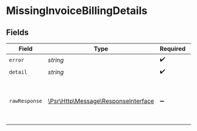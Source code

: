 # MissingInvoiceBillingDetails


## Fields

| Field                                                                                                        | Type                                                                                                         | Required                                                                                                     | Description                                                                                                  | Example                                                                                                      |
| ------------------------------------------------------------------------------------------------------------ | ------------------------------------------------------------------------------------------------------------ | ------------------------------------------------------------------------------------------------------------ | ------------------------------------------------------------------------------------------------------------ | ------------------------------------------------------------------------------------------------------------ |
| `error`                                                                                                      | *string*                                                                                                     | :heavy_check_mark:                                                                                           | N/A                                                                                                          | MissingInvoiceBillingDetails                                                                                 |
| `detail`                                                                                                     | *string*                                                                                                     | :heavy_check_mark:                                                                                           | N/A                                                                                                          |                                                                                                              |
| `rawResponse`                                                                                                | [\Psr\Http\Message\ResponseInterface](https://www.php-fig.org/psr/psr-7/#33-psrhttpmessageresponseinterface) | :heavy_minus_sign:                                                                                           | Raw HTTP response; suitable for custom response parsing                                                      |                                                                                                              |
